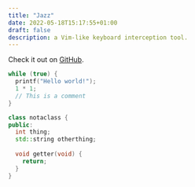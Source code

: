 ```yaml
---
title: "Jazz"
date: 2022-05-18T15:17:55+01:00
draft: false
description: a Vim-like keyboard interception tool.
---
```


Check it out on [GitHub](https://github.com/akriegman/jazz).

```c++
while (true) {
  printf("Hello world!");
  1 * 1;
  // This is a comment
}

class notaclass {
public:
  int thing;
  std::string otherthing;
  
  void getter(void) {
    return;
  }
}
```
